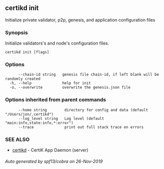 ## certikd init

Initialize private validator, p2p, genesis, and application configuration files

### Synopsis

Initialize validators's and node's configuration files.

```
certikd init [flags]
```

### Options

```
      --chain-id string   genesis file chain-id, if left blank will be randomly created
  -h, --help              help for init
  -o, --overwrite         overwrite the genesis.json file
```

### Options inherited from parent commands

```
      --home string        directory for config and data (default "/Users/jon/.certikd")
      --log_level string   Log level (default "main:info,state:info,*:error")
      --trace              print out full stack trace on errors
```

### SEE ALSO

* [certikd](certikd.md)	 - CertiK App Daemon (server)

###### Auto generated by spf13/cobra on 26-Nov-2019
